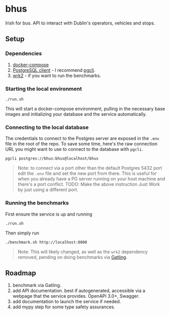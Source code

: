 bhus
====

Irish for bus.
API to interact with Dublin's operators, vehicles and stops.


## Setup

### Dependencies

1. [docker-compose](https://docs.docker.com/compose/install/)
2. [PostgreSQL client](https://wiki.postgresql.org/wiki/PostgreSQL_Clients) - I recommend [pgcli](https://www.pgcli.com/install).
3. [wrk2](https://github.com/giltene/wrk2) - if you want to run the benchmarks.


### Starting the local environment

	./run.sh

This will start a docker-compose environment, pulling in the necessary base images and initializing your database and the service automatically.


### Connecting to the local database

The credentials to connect to the Postgres server are exposed in the `.env` file in the root of the repo.
To save some time, here's the raw connection URL you might want to use to connect to the database with `pgcli`.

	pgcli postgres://bhus:bhus@localhost/bhus

> Note: to connect via a port other than the default Postgres 5432 port edit the `.env` file and set the new port from there.
>       This is useful for when you already have a PG server running on your host machine and there's a port conflict.
> TODO: Make the above instruction Just Work by just using a different port.


### Running the benchmarks

First ensure the service is up and running

	./run.sh

Then simply run

	./benchmark.sh http://localhost:8000

> Note: This will likely changed, as well as the `wrk2` dependency removed, pending on doing benchmarks via [Gatling](https://gatling.io/docs/current/).

## Roadmap

1. benchmark via Gatling.
2. add API documentation.
   best if autogenerated, accessible via a webpage that the service provides.
   OpenAPI 3.0+, Swagger.
3. add documentation to launch the service if needed.
4. add mypy step for some type safety assurances.
